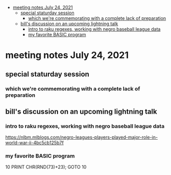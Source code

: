 - [meeting notes July 24, 2021](#org772282c)
  - [special staturday session](#orgfc1f682)
    - [which we're commemorating with a complete lack of preparation](#org9dfa641)
  - [bill's discussion on an upcoming lightning talk](#orgd24ac08)
    - [intro to raku regexes, working with negro baseball league data](#org00e1b89)
    - [my favorite BASIC program](#org67bea1f)


<a id="org772282c"></a>

# meeting notes July 24, 2021


<a id="orgfc1f682"></a>

## special staturday session


<a id="org9dfa641"></a>

### which we're commemorating with a complete lack of preparation


<a id="orgd24ac08"></a>

## bill's discussion on an upcoming lightning talk


<a id="org00e1b89"></a>

### intro to raku regexes, working with negro baseball league data

<https://nlbm.mlblogs.com/negro-leagues-players-played-major-role-in-world-war-ii-4bc5cb125b7f>


<a id="org67bea1f"></a>

### my favorite BASIC program

10 PRINT CHR(RND(73)+23); GOTO 10
